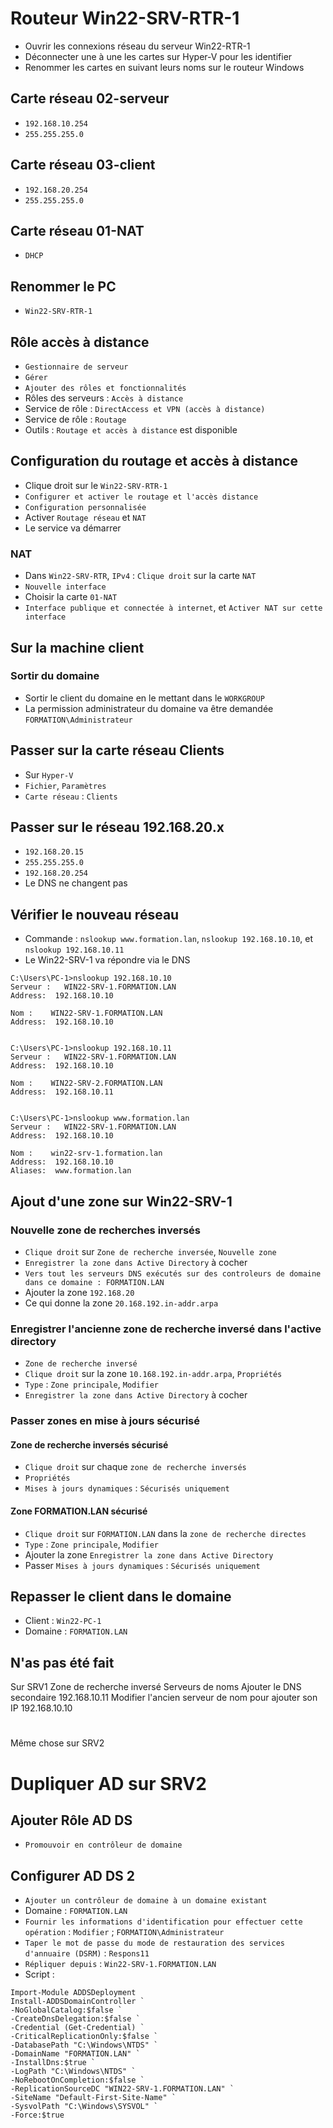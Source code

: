 # Routeur Win22-SRV-RTR-1
- Ouvrir les connexions réseau du serveur Win22-RTR-1
- Déconnecter une à une les cartes sur Hyper-V pour les identifier
- Renommer les cartes en suivant leurs noms sur le routeur Windows

## Carte réseau 02-serveur
- `192.168.10.254`
- `255.255.255.0`

## Carte réseau 03-client
- `192.168.20.254`
- `255.255.255.0`

## Carte réseau 01-NAT
- `DHCP`

## Renommer le PC
- `Win22-SRV-RTR-1`

## Rôle accès à distance
- `Gestionnaire de serveur`
- `Gérer`
- `Ajouter des rôles et fonctionnalités`
- Rôles des serveurs : `Accès à distance`
- Service de rôle : `DirectAccess et VPN (accès à distance)`
- Service de rôle : `Routage`
- Outils : `Routage et accès à distance` est disponible

## Configuration du routage et accès à distance
- Clique droit sur le `Win22-SRV-RTR-1`
- `Configurer et activer le routage et l'accès distance`
- `Configuration personnalisée`
- Activer `Routage réseau` et `NAT`
- Le service va démarrer

### NAT
- Dans `Win22-SRV-RTR`, `IPv4` : `Clique droit` sur la carte `NAT`
- `Nouvelle interface`
- Choisir la carte `01-NAT`
- `Interface publique et connectée à internet`, et `Activer NAT sur cette interface`

## Sur la machine client
### Sortir du domaine
- Sortir le client du domaine en le mettant dans le `WORKGROUP`
- La permission administrateur du domaine va être demandée `FORMATION\Administrateur`
## Passer sur la carte réseau Clients
- Sur `Hyper-V`
- `Fichier`, `Paramètres`
- `Carte réseau` : `Clients`
## Passer sur le réseau 192.168.20.x
- `192.168.20.15`
- `255.255.255.0`
- `192.168.20.254`
- Le DNS ne changent pas
## Vérifier le nouveau réseau
- Commande : `nslookup www.formation.lan`, `nslookup 192.168.10.10`, et `nslookup 192.168.10.11`
- Le Win22-SRV-1 va répondre via le DNS
```
C:\Users\PC-1>nslookup 192.168.10.10
Serveur :   WIN22-SRV-1.FORMATION.LAN
Address:  192.168.10.10

Nom :    WIN22-SRV-1.FORMATION.LAN
Address:  192.168.10.10


C:\Users\PC-1>nslookup 192.168.10.11
Serveur :   WIN22-SRV-1.FORMATION.LAN
Address:  192.168.10.10

Nom :    WIN22-SRV-2.FORMATION.LAN
Address:  192.168.10.11


C:\Users\PC-1>nslookup www.formation.lan
Serveur :   WIN22-SRV-1.FORMATION.LAN
Address:  192.168.10.10

Nom :    win22-srv-1.formation.lan
Address:  192.168.10.10
Aliases:  www.formation.lan
```

## Ajout d'une zone sur Win22-SRV-1
### Nouvelle zone de recherches inversés
- `Clique droit` sur `Zone de recherche inversée`, `Nouvelle zone`
- `Enregistrer la zone dans Active Directory` à cocher
- `Vers tout les serveurs DNS exécutés sur des controleurs de domaine dans ce domaine : FORMATION.LAN`
- Ajouter la zone `192.168.20`
- Ce qui donne la zone `20.168.192.in-addr.arpa`

### Enregistrer l'ancienne zone de recherche inversé dans l'active directory
- `Zone de recherche inversé`
- `Clique droit` sur la zone `10.168.192.in-addr.arpa`, `Propriétés`
- `Type` : `Zone principale`, `Modifier`
- `Enregistrer la zone dans Active Directory` à cocher

### Passer zones en mise à jours sécurisé
#### Zone de recherche inversés sécurisé
- `Clique droit` sur chaque `zone de recherche inversés`
- `Propriétés`
- `Mises à jours dynamiques` : `Sécurisés uniquement`

#### Zone FORMATION.LAN sécurisé
- `Clique droit` sur `FORMATION.LAN` dans la `zone de recherche directes`
- `Type` : `Zone principale`, `Modifier`
- Ajouter la zone `Enregistrer la zone dans Active Directory`
- Passer `Mises à jours dynamiques` : `Sécurisés uniquement`

## Repasser le client dans le domaine
- Client : `Win22-PC-1`
- Domaine : `FORMATION.LAN`


## N'as pas été fait
Sur SRV1
Zone de recherche inversé
Serveurs de noms
Ajouter le DNS secondaire 192.168.10.11
Modifier l'ancien serveur de nom pour ajouter son IP 192.168.10.10
#
Même chose sur SRV2
#

# Dupliquer AD sur SRV2
## Ajouter Rôle AD DS
- `Promouvoir en contrôleur de domaine`
## Configurer AD DS 2
- `Ajouter un contrôleur de domaine à un domaine existant`
- Domaine : `FORMATION.LAN`
- `Fournir les informations d'identification pour effectuer cette opération` : `Modifier` ; `FORMATION\Administrateur`
- `Taper le mot de passe du mode de restauration des services d'annuaire (DSRM)` : `Respons11`
- `Répliquer depuis` : `Win22-SRV-1.FORMATION.LAN`
- Script :
```
Import-Module ADDSDeployment
Install-ADDSDomainController `
-NoGlobalCatalog:$false `
-CreateDnsDelegation:$false `
-Credential (Get-Credential) `
-CriticalReplicationOnly:$false `
-DatabasePath "C:\Windows\NTDS" `
-DomainName "FORMATION.LAN" `
-InstallDns:$true `
-LogPath "C:\Windows\NTDS" `
-NoRebootOnCompletion:$false `
-ReplicationSourceDC "WIN22-SRV-1.FORMATION.LAN" `
-SiteName "Default-First-Site-Name" `
-SysvolPath "C:\Windows\SYSVOL" `
-Force:$true
```